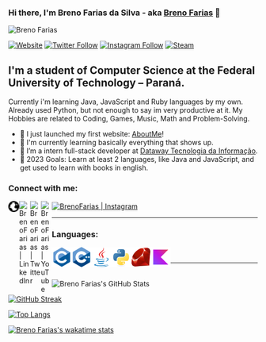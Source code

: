 ### Hi there, I'm Breno Farias da Silva - aka [Breno Farias][website] 👋

<p align="left"> <img src="https://komarev.com/ghpvc/?username=BrenoFariasdaSilva&label=Profile%20views&color=0e75b6&style=flat" alt="Breno Farias" /> </p>

[![Website](https://img.shields.io/website?label=BrenoFarias.AboutMe&style=for-the-badge&url=https%3A%2F%2Fcodestackr.com)](https://brenofarias2.wixsite.com/aboutme)
[![Twitter Follow](https://img.shields.io/twitter/follow/BrenoFarias?color=1DA1F2&logo=twitter&style=for-the-badge)](https://twitter.com/BrenoFariasUser)
[![Instagram Follow](https://img.shields.io/badge/Instagram-E4405F?style=for-the-badge&logo=instagram&logoColor=white)](https://www.instagram.com/brenofdsilva/)
[![Steam](https://img.shields.io/badge/Steam-000000?style=for-the-badge&logo=steam&logoColor=white)](https://steamcommunity.com/id/BrenovicioGamer/)

## I'm a student of Computer Science at the Federal University of Technology – Paraná.
Currently i'm learning Java, JavaScript and Ruby languages by my own. Already used Python, but not enough to say im very productive at it.
My Hobbies are related to Coding, Games, Music, Math and Problem-Solving. 

- 🔭 I just launched my first website: [AboutMe][website]!
- 🌱 I'm currently learning basically everything that shows up.
- 👯 I’m a intern full-stack developer at [Dataway Tecnologia da Informação][dataway].
- 🥅 2023 Goals: Learn at least 2 languages, like Java and JavaScript, and get used to learn with books in english.


### Connect with me:

[<img align="left" alt="AboutMe.com" width="22px" src="https://raw.githubusercontent.com/iconic/open-iconic/master/svg/globe.svg" />][website]
[<img align="left" alt="BrenoFarias | LinkedIn" width="22px" src="https://raw.githubusercontent.com/rahuldkjain/github-profile-readme-generator/master/src/images/icons/Social/linked-in-alt.svg" />][linkedin]
[<img align="left" alt="BrenoFarias | Twitter" width="22px" src="https://raw.githubusercontent.com/rahuldkjain/github-profile-readme-generator/master/src/images/icons/Social/twitter.svg" />][twitter][<img align="center" alt="BrenoFarias | Instagram" width="22px" src="https://raw.githubusercontent.com/rahuldkjain/github-profile-readme-generator/master/src/images/icons/Social/instagram.svg" />][instagram]
[<img align="left" alt="BrenoFarias | YouTube" width="22px" src="https://cdn.jsdelivr.net/npm/simple-icons@v3/icons/youtube.svg" />][youtube]

---

### Languages:
<img align="left" alt="c" height="40" width="40" src="https://raw.githubusercontent.com/devicons/devicon/master/icons/c/c-original.svg">
<img align="left" alt="c" height="40" width="40" src="https://raw.githubusercontent.com/devicons/devicon/master/icons/cplusplus/cplusplus-original.svg">
<img align="left" alt="c" height="40" width="40" src="https://github.com/devicons/devicon/blob/master/icons/java/java-original.svg">
<img align="left" alt="c" height="40" width="40" src="https://github.com/devicons/devicon/blob/master/icons/python/python-original.svg">
<img align="left" alt="c" height="40" width="40" src="https://github.com/devicons/devicon/blob/master/icons/ruby/ruby-original.svg">
<img align="left" alt="c" height="40" width="40" src="https://github.com/devicons/devicon/blob/master/icons/kotlin/kotlin-original.svg">
<br />


---
 <br/>
<img align="center" alt="Breno Farias's GitHub Stats" src="https://github-readme-stats.vercel.app/api?username=BrenoFariasdaSilva&show_icons=true&hide_border=true&count_private=true&theme=tokyonight" /> 

[![GitHub Streak](http://github-readme-streak-stats.herokuapp.com?user=BrenoFariasdaSilva&theme=black-ice)](https://git.io/streak-stats)

[![Top Langs](https://github-readme-stats.vercel.app/api/top-langs/?username=BrenoFariasDaSilva)](https://github.com/BrenoFariasdaSilva/github-readme-stats)

[![Breno Farias's wakatime stats](https://github-readme-stats.vercel.app/api/wakatime?username=BrenoFarias)](https://github.com/BrenoFarias/github-readme-stats)

[website]: https://brenofarias2.wixsite.com/aboutme
[twitter]: https://twitter.com/BrenoFariasUser
[youtube]: https://www.youtube.com/channel/UCLoSdHUd7B-5RAPfRtqrGGw
[instagram]: https://www.instagram.com/brenofdsilva/
[linkedin]: https://www.linkedin.com/in/breno-farias-da-silva-79641698/
[facebook]: https://www.facebook.com/BrenoFariasDaSilva/
[gmail]: brenofariasdasilva01@gmail.com
[dataway]: https://www.linkedin.com/company/datawayti/?originalSubdomain=br
